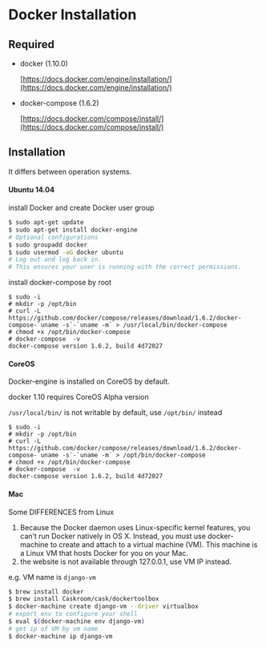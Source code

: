 # Docker Installation


## Required

- docker (1.10.0)

    [https://docs.docker.com/engine/installation/](https://docs.docker.com/engine/installation/)
- docker-compose (1.6.2)

    [https://docs.docker.com/compose/install/](https://docs.docker.com/compose/install/)

## Installation

It differs between operation systems.

#### Ubuntu 14.04

install Docker and create Docker user group

```bash
$ sudo apt-get update
$ sudo apt-get install docker-engine
# Optional configurations
$ sudo groupadd docker
$ sudo usermod -aG docker ubuntu
# Log out and log back in.
# This ensures your user is running with the correct permissions.
```

install docker-compose by root

```
$ sudo -i
# mkdir -p /opt/bin
# curl -L https://github.com/docker/compose/releases/download/1.6.2/docker-compose-`uname -s`-`uname -m` > /usr/local/bin/docker-compose
# chmod +x /opt/bin/docker-compose
# docker-compose  -v
docker-compose version 1.6.2, build 4d72027
```

#### CoreOS

Docker-engine is installed on CoreOS by default.

docker 1.10 requires CoreOS Alpha version

`/usr/local/bin/` is not writable by default, use `/opt/bin/` instead

```
$ sudo -i
# mkdir -p /opt/bin
# curl -L https://github.com/docker/compose/releases/download/1.6.2/docker-compose-`uname -s`-`uname -m` > /opt/bin/docker-compose
# chmod +x /opt/bin/docker-compose
# docker-compose  -v
docker-compose version 1.6.2, build 4d72027
```


#### Mac

Some DIFFERENCES from Linux

1. Because the Docker daemon uses Linux-specific kernel features,
    you can’t run Docker natively in OS X.
    Instead, you must use docker-machine to create and attach to a virtual machine (VM).
    This machine is a Linux VM that hosts Docker for you on your Mac.
2. the website is not available through 127.0.0.1,
    use VM IP instead.

e.g. VM name is `django-vm`

```bash
$ brew install docker
$ brew install Caskroom/cask/dockertoolbox
$ docker-machine create django-vm --driver virtualbox
# export env to configure your shell
$ eval $(docker-machine env django-vm)
# get ip of VM by vm name
$ docker-machine ip django-vm
```
